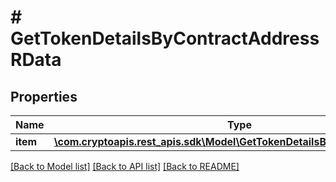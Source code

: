 # # GetTokenDetailsByContractAddressRData

## Properties

Name | Type | Description | Notes
------------ | ------------- | ------------- | -------------
**item** | [**\com.cryptoapis.rest_apis.sdk\Model\GetTokenDetailsByContractAddressRI**](GetTokenDetailsByContractAddressRI.md) |  |

[[Back to Model list]](../../README.md#models) [[Back to API list]](../../README.md#endpoints) [[Back to README]](../../README.md)
